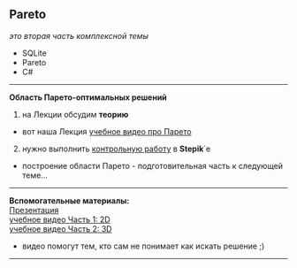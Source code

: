 ## Pareto

_это вторая часть комплексной темы_  
* SQLite  
* Pareto  
* C#  

---  

__Область Парето-оптимальных решений__  
1) на Лекции обсудим __теорию__  
* вот наша Лекция [учебное видео про Парето](https://youtu.be/hgnlLXd9RJ8)  
2) нужно выполнить [контрольную работу](https://stepik.org/lesson/336739/step/1?unit=320214) в __Stepik__`е  

- построение области Парето - подготовительная часть к следующей теме...  

---  

__Вспомогательные материалы:__  
[Презентация](https://github.com/permCoding/software-engineering-2020/blob/master/03-SQLite/02-Pareto/Pareto.pdf)  
[учебное видео Часть 1: 2D](https://youtu.be/ye4tlrJASXk)  
[учебное видео Часть 2: 3D](https://youtu.be/N5TzvFx1U2M)  
- видео помогут тем, кто сам не понимает как искать решение ;)  

---  

